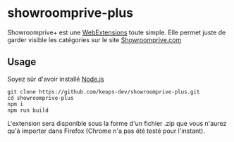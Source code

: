 # showroomprive-plus

Showroomprive+ est une [WebExtensions](https://wiki.mozilla.org/WebExtensions) toute simple.
Elle permet juste de garder visible les catégories sur le site [Showroomprive.com](https://www.showroomprive.com)

## Usage

Soyez sûr d'avoir installé [Node.js](https://nodejs.org/en/)

```
git clone https://github.com/keops-dev/showroomprive-plus.git
cd showroomprive-plus
npm i
npm run build
```

L'extension sera disponible sous la forme d'un fichier .zip que vous n'aurez qu'à importer dans Firefox (Chrome n'a pas été testé pour l'instant).
